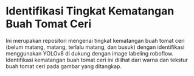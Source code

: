 # Identifikasi Tingkat Kematangan Buah Tomat Ceri
Ini merupakan repositori mengenai tingkat kematangan buah tomat ceri (belum matang, matang, terlalu matang, dan busuk) dengan identifikasi menggunakan YOLOv8 di dukung dengan image labeling roboflow. Identifikasi kematangan buah tomat ceri ini dilihat dari warna dan tekstur buah tomat ceri pada gambar yang ditangkap.

